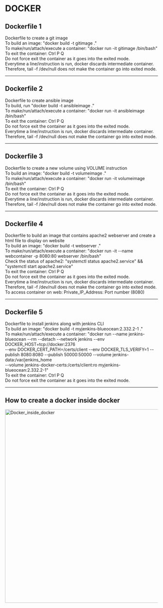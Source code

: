 <!DOCTYPE html>
<html>
     <body>
          <h1>DOCKER</h1>
          <h2> Dockerfile 1 </h2> 
          <p>  
               Dockerfile to create a git image
               <br> To build an image: "docker build -t gitimage ."
               <br> To make/run/attach/execute a container: "docker run -it gitimage /bin/bash"
               <br> To exit the container: Ctrl P Q
               <br> Do not force exit the container as it goes into the exited mode. 
               <br> Everytime a line/instruction is run, docker discards intermediate container. 
               <br> Therefore, tail -f /dev/null does not make the container go into exited mode.
          </p>
          <hr>
          <h2> Dockerfile 2 </h2>
          <p> 
               Dockerfile to create ansible image
               <br> To build, run "docker build -t ansibleimage ."
               <br> To make/run/attach/execute a container: "docker run -it ansibleimage /bin/bash"
               <br> To exit the container: Ctrl P Q
               <br> Do not force exit the container as it goes into the exited mode.
               <br> Everytime a line/instruction is run, docker discards intermediate container. 
               <br> Therefore, tail -f /dev/null does not make the container go into exited mode.
          </p>
          <hr>
          <h2> Dockerfile 3 </h2>
          <p>
               Dockerfile to create a new volume using VOLUME instruction
               <br> To build an image: "docker build -t volumeimage ."
               <br> To make/run/attach/execute a container: "docker run -it volumeimage /bin/bash"
               <br> To exit the container: Ctrl P Q
               <br> Do not force exit the container as it goes into the exited mode. 
               <br> Everytime a line/instruction is run, docker discards intermediate container. 
               <br> Therefore, tail -f /dev/null does not make the container go into exited mode.
          </p>
          <hr>
          <h2> Dockerfile 4 </h2>
          <p>
               Dockerfile to build an image that contains apache2 webserver and create a html file to display on website
               <br> To build an image: "docker build -t webserver ."
               <br> To make/run/attach/execute a container: "docker run -it --name webcontainer -p 8080:80 webserver /bin/bash"
               <br> Check the status of apache2: "systemctl status apache2.service" && "systemctl start apache2.service"
               <br> To exit the container: Ctrl P Q
               <br> Do not force exit the container as it goes into the exited mode. 
               <br> Everytime a line/instruction is run, docker discards intermediate container. 
               <br> Therefore, tail -f /dev/null does not make the container go into exited mode.
               <br> To access container on web: Private_IP_Address: Port number (8080)
          </p>
          <hr>
          <h2> Dockerfile 5 </h2>
          <p>  
               Dockerfile to install jenkins along with jenkins CLI
               <br> To build an image: "docker build -t myjenkins-blueocean:2.332.2-1 ."
               <br> To make/run/attach/execute a container: "docker run --name jenkins-blueocean --rm --detach --network jenkins --env DOCKER_HOST=tcp://docker:2376                  <br> --env DOCKER_CERT_PATH=/certs/client --env DOCKER_TLS_VERIFY=1 --publish 8080:8080 --publish 50000:50000 --volume jenkins-data:/var/jenkins_home                  <br> --volume jenkins-docker-certs:/certs/client:ro myjenkins-blueocean:2.332.2-1"
               <br> To exit the container: Ctrl P Q
               <br> Do not force exit the container as it goes into the exited mode. 
          </p>
          <hr>
          <h2> How to create a docker inside docker </h2>
          <p>
               <img width="638" alt="Docker_inside_docker" src="https://user-images.githubusercontent.com/79646955/165822648-9d5f592b-82ee-4739-a376-ce4bb10e827c.png" style="vertical-align:middle">
          </p>
          </hr>
     </body>
</html>
 
